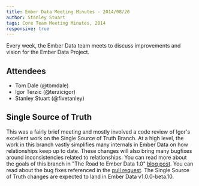 ```yaml
---
title: Ember Data Meeting Minutes - 2014/08/20
author: Stanley Stuart
tags: Core Team Meeting Minutes, 2014
responsive: true
---
```


Every week, the Ember Data team meets to discuss improvements and vision for
the Ember Data Project.

## Attendees

* Tom Dale (@tomdale)
* Igor Terzic (@terzicigor)
* Stanley Stuart (@fivetanley)

## Single Source of Truth

This was a fairly brief meeting and mostly involved a code review of Igor's
excellent work on the Single Source of Truth Branch. At a high level, the work
in this branch vastly simplifies many internals in Ember Data on how
relationships keep up to date. These changes will also bring many bugfixes
around inconsistencies related to relationships. You can read more about the
goals of this branch in "The Road to Ember Data 1.0" [blog post][road-to-1-oh].
You can read about the bug fixes referenced in the [pull request][ssot]. The
Single Source of Truth changes are expected to land in Ember Data v1.0.0-beta.10.

<!-- Links -->
[ssot]: https://github.com/emberjs/data/pull/2208
[road-to-1-oh]: http://emberjs.com/blog/2014/03/18/the-road-to-ember-data-1-0.html

